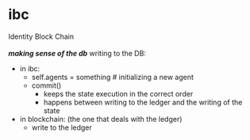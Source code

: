 # ibc
Identity Block Chain <br><br>
___making sense of the db___
writing to the DB:
- in ibc:
	- self.agents = something # initializing a new agent
	- commit()
	  - keeps the state execution in the correct order 
	  - happens between writing to the ledger and the writing of the state
- in blockchain: (the one that deals with the ledger)
	- write to the ledger 
